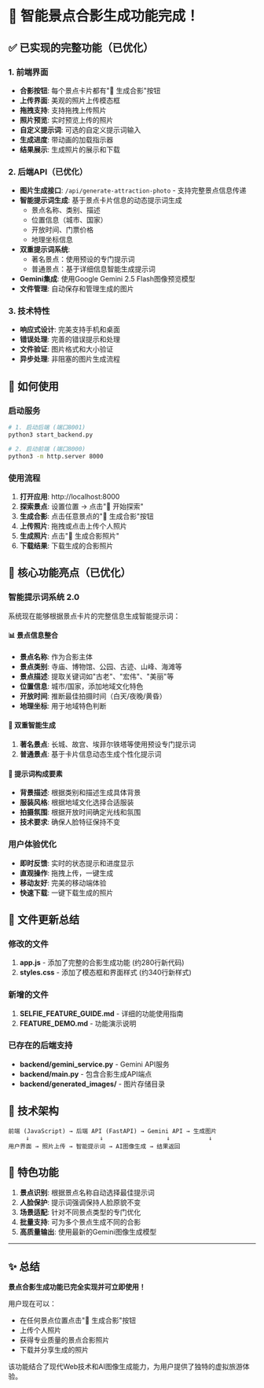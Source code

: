 # 🎉 智能景点合影生成功能完成！

## ✅ 已实现的完整功能（已优化）

### 1. 前端界面
- **合影按钮**: 每个景点卡片都有"📸 生成合影"按钮
- **上传界面**: 美观的照片上传模态框
- **拖拽支持**: 支持拖拽上传照片
- **照片预览**: 实时预览上传的照片
- **自定义提示词**: 可选的自定义提示词输入
- **生成进度**: 带动画的加载指示器
- **结果展示**: 生成照片的展示和下载

### 2. 后端API（已优化）
- **图片生成接口**: `/api/generate-attraction-photo` - 支持完整景点信息传递
- **智能提示词生成**: 基于景点卡片信息的动态提示词生成
  - 景点名称、类别、描述
  - 位置信息（城市、国家）
  - 开放时间、门票价格
  - 地理坐标信息
- **双重提示词系统**: 
  - 著名景点：使用预设的专门提示词
  - 普通景点：基于详细信息智能生成提示词
- **Gemini集成**: 使用Google Gemini 2.5 Flash图像预览模型
- **文件管理**: 自动保存和管理生成的图片

### 3. 技术特性
- **响应式设计**: 完美支持手机和桌面
- **错误处理**: 完善的错误提示和处理
- **文件验证**: 图片格式和大小验证
- **异步处理**: 非阻塞的图片生成流程

## 🚀 如何使用

### 启动服务
```bash
# 1. 启动后端 (端口8001)
python3 start_backend.py

# 2. 启动前端 (端口8000) 
python3 -m http.server 8000
```

### 使用流程
1. **打开应用**: http://localhost:8000
2. **探索景点**: 设置位置 → 点击"🧭 开始探索"
3. **生成合影**: 点击任意景点的"📸 生成合影"按钮
4. **上传照片**: 拖拽或点击上传个人照片
5. **生成照片**: 点击"🎨 生成合影照片"
6. **下载结果**: 下载生成的合影照片

## 🎯 核心功能亮点（已优化）

### 智能提示词系统 2.0
系统现在能够根据景点卡片的完整信息生成智能提示词：

#### 📊 景点信息整合
- **景点名称**: 作为合影主体
- **景点类别**: 寺庙、博物馆、公园、古迹、山峰、海滩等
- **景点描述**: 提取关键词如"古老"、"宏伟"、"美丽"等
- **位置信息**: 城市/国家，添加地域文化特色
- **开放时间**: 推断最佳拍摄时间（白天/夜晚/黄昏）
- **地理坐标**: 用于地域特色判断

#### 🧠 双重智能生成
1. **著名景点**: 长城、故宫、埃菲尔铁塔等使用预设专门提示词
2. **普通景点**: 基于卡片信息动态生成个性化提示词

#### 🎨 提示词构成要素
- **背景描述**: 根据类别和描述生成具体背景
- **服装风格**: 根据地域文化选择合适服装
- **拍摄氛围**: 根据开放时间确定光线和氛围
- **技术要求**: 确保人脸特征保持不变

### 用户体验优化
- **即时反馈**: 实时的状态提示和进度显示
- **直观操作**: 拖拽上传，一键生成
- **移动友好**: 完美的移动端体验
- **快速下载**: 一键下载生成的照片

## 📁 文件更新总结

### 修改的文件
1. **app.js** - 添加了完整的合影生成功能 (约280行新代码)
2. **styles.css** - 添加了模态框和界面样式 (约340行新样式)

### 新增的文件
1. **SELFIE_FEATURE_GUIDE.md** - 详细的功能使用指南
2. **FEATURE_DEMO.md** - 功能演示说明

### 已存在的后端支持
- **backend/gemini_service.py** - Gemini API服务
- **backend/main.py** - 包含合影生成API端点
- **backend/generated_images/** - 图片存储目录

## 🔧 技术架构

```
前端 (JavaScript) → 后端 API (FastAPI) → Gemini API → 生成图片
     ↓                    ↓                  ↓           ↓
用户界面 → 照片上传 → 智能提示词 → AI图像生成 → 结果返回
```

## 🌟 特色功能

1. **景点识别**: 根据景点名称自动选择最佳提示词
2. **人脸保护**: 提示词强调保持人脸原貌不变
3. **场景适配**: 针对不同景点类型的专门优化
4. **批量支持**: 可为多个景点生成不同的合影
5. **高质量输出**: 使用最新的Gemini图像生成模型

---

## ✨ 总结

**景点合影生成功能已完全实现并可立即使用！**

用户现在可以：
- 在任何景点位置点击"📸 生成合影"按钮
- 上传个人照片
- 获得专业质量的景点合影照片
- 下载并分享生成的照片

该功能结合了现代Web技术和AI图像生成能力，为用户提供了独特的虚拟旅游体验。